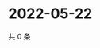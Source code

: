 # 2022-05-22

共 0 条

<!-- BEGIN WEIBO -->
<!-- 最后更新时间 Sun May 22 2022 03:00:48 GMT+0800 (China Standard Time) -->

<!-- END WEIBO -->
